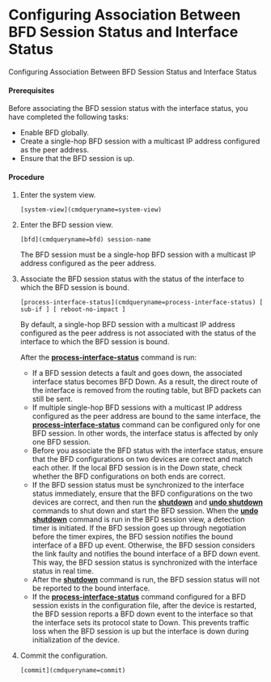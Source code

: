 Configuring Association Between BFD Session Status and Interface Status
=======================================================================

Configuring Association Between BFD Session Status and Interface Status

#### Prerequisites

Before associating the BFD session status with the interface status, you have completed the following tasks:

* Enable BFD globally.
* Create a single-hop BFD session with a multicast IP address configured as the peer address.
* Ensure that the BFD session is up.


#### Procedure

1. Enter the system view.
   
   
   ```
   [system-view](cmdqueryname=system-view)
   ```
2. Enter the BFD session view.
   
   
   ```
   [bfd](cmdqueryname=bfd) session-name
   ```
   
   The BFD session must be a single-hop BFD session with a multicast IP address configured as the peer address.
3. Associate the BFD session status with the status of the interface to which the BFD session is bound.
   
   
   ```
   [process-interface-status](cmdqueryname=process-interface-status) [ sub-if ] [ reboot-no-impact ]
   ```
   
   By default, a single-hop BFD session with a multicast IP address configured as the peer address is not associated with the status of the interface to which the BFD session is bound.
   
   After the [**process-interface-status**](cmdqueryname=process-interface-status) command is run:
   * If a BFD session detects a fault and goes down, the associated interface status becomes BFD Down. As a result, the direct route of the interface is removed from the routing table, but BFD packets can still be sent.
   * If multiple single-hop BFD sessions with a multicast IP address configured as the peer address are bound to the same interface, the [**process-interface-status**](cmdqueryname=process-interface-status) command can be configured only for one BFD session. In other words, the interface status is affected by only one BFD session.
   * Before you associate the BFD status with the interface status, ensure that the BFD configurations on two devices are correct and match each other. If the local BFD session is in the Down state, check whether the BFD configurations on both ends are correct.
   * If the BFD session status must be synchronized to the interface status immediately, ensure that the BFD configurations on the two devices are correct, and then run the [**shutdown**](cmdqueryname=shutdown) and [**undo shutdown**](cmdqueryname=undo+shutdown) commands to shut down and start the BFD session. When the [**undo shutdown**](cmdqueryname=undo+shutdown) command is run in the BFD session view, a detection timer is initiated. If the BFD session goes up through negotiation before the timer expires, the BFD session notifies the bound interface of a BFD up event. Otherwise, the BFD session considers the link faulty and notifies the bound interface of a BFD down event. This way, the BFD session status is synchronized with the interface status in real time.
   * After the [**shutdown**](cmdqueryname=shutdown) command is run, the BFD session status will not be reported to the bound interface.
   * If the [**process-interface-status**](cmdqueryname=process-interface-status) command configured for a BFD session exists in the configuration file, after the device is restarted, the BFD session reports a BFD down event to the interface so that the interface sets its protocol state to Down. This prevents traffic loss when the BFD session is up but the interface is down during initialization of the device.
4. Commit the configuration.
   
   
   ```
   [commit](cmdqueryname=commit)
   ```